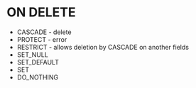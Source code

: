 # ON DELETE

* CASCADE - delete
* PROTECT - error
* RESTRICT - allows deletion by CASCADE on another fields
* SET_NULL
* SET_DEFAULT
* SET
* DO_NOTHING